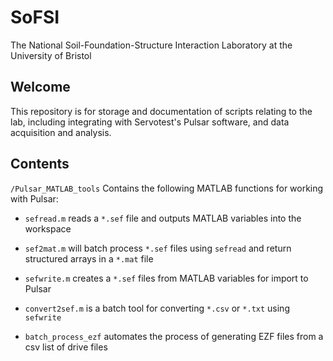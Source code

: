 # SoFSI
 The National Soil-Foundation-Structure Interaction Laboratory at the University of Bristol

## Welcome
This repository is for storage and documentation of scripts relating to the lab, including integrating with Servotest's Pulsar software, and data acquisition and analysis.

## Contents
`/Pulsar_MATLAB_tools` Contains the following MATLAB functions for working with Pulsar:

- `sefread.m` reads a `*.sef` file and outputs MATLAB variables into the workspace

- `sef2mat.m` will batch process `*.sef` files using `sefread` and return structured arrays in a `*.mat` file
  
- `sefwrite.m` creates a `*.sef` files from MATLAB variables for import to Pulsar
  
- `convert2sef.m` is a batch tool for converting `*.csv` or `*.txt` using `sefwrite`
  
- `batch_process_ezf` automates the process of generating EZF files from a csv list of drive files
